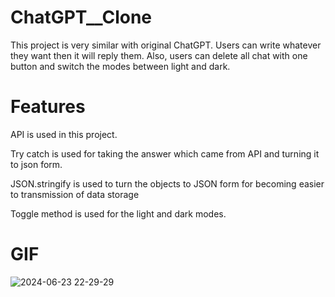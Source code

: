 # ChatGPT__Clone

This project is very similar with original ChatGPT. Users can write whatever they want then it will reply them. Also, users can delete all chat with one button and switch the modes between light and dark.

# Features

API is used in this project.

Try catch is used for taking the answer which came from API and turning it to json form.

JSON.stringify is used to turn the objects to JSON form for becoming easier to transmission of data storage

Toggle method is used for the light and dark modes.

# GIF

![2024-06-23 22-29-29](https://github.com/keremsakarya/ChatGPT__Clone/assets/164352221/d3364fea-bda8-473d-a335-410b22b3f887)


